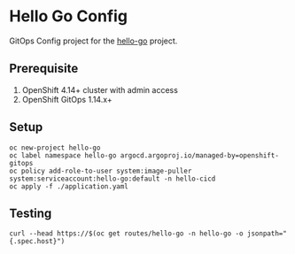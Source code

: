 # Hello Go Config

GitOps Config project for the [hello-go](https://github.com/jkeam/hello-go) project.

## Prerequisite

1. OpenShift 4.14+ cluster with admin access
2. OpenShift GitOps 1.14.x+

## Setup

```shell
oc new-project hello-go
oc label namespace hello-go argocd.argoproj.io/managed-by=openshift-gitops
oc policy add-role-to-user system:image-puller system:serviceaccount:hello-go:default -n hello-cicd
oc apply -f ./application.yaml
```

## Testing

```shell
curl --head https://$(oc get routes/hello-go -n hello-go -o jsonpath="{.spec.host}")
```
